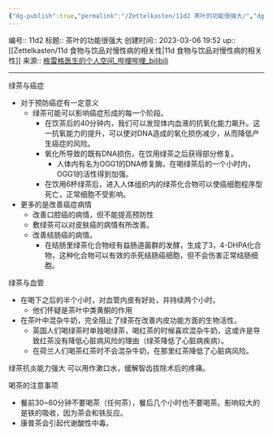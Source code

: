 ```yaml
---
{"dg-publish":true,"permalink":"/Zettelkasten/11d2 茶叶的功能很强大/","dgPassFrontmatter":true}
---
```


编号:: 11d2
标题:: 茶叶的功能很强大
创建时间:: 2023-03-06 19:52
up:: [[Zettelkasten/11d 食物与饮品对慢性病的相关性\|11d 食物与饮品对慢性病的相关性]]
来源:: [格雷格医生的个人空间_哔哩哔哩_bilibili](https://space.bilibili.com/1164349753/search/video?keyword=%E8%8C%B6)

---
绿茶与癌症
- 对于预防癌症有一定意义
	- 绿茶可能可以影响癌症形成的每一个阶段。
		- 在饮茶后的40分钟内，我们可以发现体内血液的抗氧化能力飙升。这一抗氧能力的提升，可以使对DNA造成的氧化损伤减少，从而降低产生癌症的风险。
		- 氧化所导致的既有DNA损伤，在饮用绿茶之后获得部分修复。
			- 人体内有名为OGG1的DNA修复酶，在喝绿茶后的一个小时内，OGG1的活性得到加强。
		- 在饮用6杯绿茶后，进入人体组织内的绿茶化合物可以使癌细胞程序型死亡，正常细胞不受影响。
- 更多的是改善癌症病情
	- 改善口腔癌的病情，但不能提高预防性
	- 敷绿茶可以对皮肤癌的病情有所改善。
	- 改善结肠癌的病情。
		- 在结肠里绿茶化合物经有益肠道菌群的发酵，生成了3，4-DHPA化合物，这种化合物可以有效的杀死结肠癌细胞，但不会伤害正常结肠细胞。

绿茶与血管
- 在喝下之后的半个小时，对血管内皮有好处，并持续两个小时。
	- 他们怀疑是茶叶中类黄酮的作用
- 在茶叶中混杂牛奶，完全阻止了绿茶在改善内皮功能方面的生物活性。
	- 英国人们喝绿茶时单独喝绿茶，喝红茶的时候喜欢混杂牛奶，这或许是导致红茶没有降低心脏病风险的理由（绿茶降低了心脏病疾病）。
	- 在荷兰人们喝茶红茶时不会混杂牛奶，在那里红茶降低了心脏病风险。

绿茶抗炎能力强大
可以用作漱口水，缓解智齿拔除术后的疼痛。

喝茶的注意事项
- 餐前30~60分钟不要喝茶（任何茶），餐后几个小时也不要喝茶。影响较大的是铁的吸收，因为茶会和铁反应。
- 康普茶会引起代谢酸性中毒。